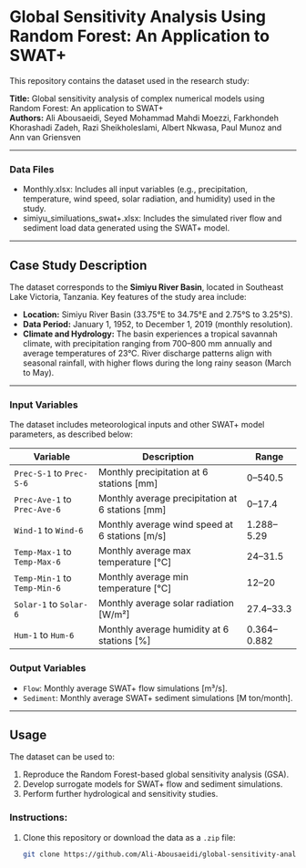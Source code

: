 # Global Sensitivity Analysis Using Random Forest: An Application to SWAT+

This repository contains the dataset used in the research study:

**Title:** Global sensitivity analysis of complex numerical models using Random Forest: An application to SWAT+  
**Authors:** Ali Abousaeidi, Seyed Mohammad Mahdi Moezzi, Farkhondeh Khorashadi Zadeh, Razi Sheikholeslami, Albert Nkwasa, Paul Munoz and Ann van Griensven 

---

### Data Files
- Monthly.xlsx: Includes all input variables (e.g., precipitation, temperature, wind speed, solar radiation, and humidity) used in the study.
- simiyu_similuations_swat+.xlsx: Includes the simulated river flow and sediment load data generated using the SWAT+ model.

---

## Case Study Description
The dataset corresponds to the **Simiyu River Basin**, located in Southeast Lake Victoria, Tanzania. Key features of the study area include:
- **Location:** Simiyu River Basin (33.75°E to 34.75°E and 2.75°S to 3.25°S).
- **Data Period:** January 1, 1952, to December 1, 2019 (monthly resolution).
- **Climate and Hydrology:** The basin experiences a tropical savannah climate, with precipitation ranging from 700–800 mm annually and average temperatures of 23°C. River discharge patterns align with seasonal rainfall, with higher flows during the long rainy season (March to May).  

---

### Input Variables
The dataset includes meteorological inputs and other SWAT+ model parameters, as described below:

| **Variable**          | **Description**                               | **Range**          |
|------------------------|-----------------------------------------------|--------------------|
| `Prec-S-1` to `Prec-S-6` | Monthly precipitation at 6 stations [mm]     | 0–540.5            |
| `Prec-Ave-1` to `Prec-Ave-6` | Monthly average precipitation at 6 stations [mm] | 0–17.4            |
| `Wind-1` to `Wind-6`  | Monthly average wind speed at 6 stations [m/s]| 1.288–5.29         |
| `Temp-Max-1` to `Temp-Max-6` | Monthly average max temperature [°C]     | 24–31.5            |
| `Temp-Min-1` to `Temp-Min-6` | Monthly average min temperature [°C]     | 12–20              |
| `Solar-1` to `Solar-6` | Monthly average solar radiation [W/m²]       | 27.4–33.3          |
| `Hum-1` to `Hum-6`    | Monthly average humidity at 6 stations [%]   | 0.364–0.882        |

### Output Variables
- `Flow`: Monthly average SWAT+ flow simulations [m³/s].
- `Sediment`: Monthly average SWAT+ sediment simulations [M ton/month].

---

## Usage
The dataset can be used to:
1. Reproduce the Random Forest-based global sensitivity analysis (GSA).
2. Develop surrogate models for SWAT+ flow and sediment simulations.
3. Perform further hydrological and sensitivity studies.

### Instructions:
1. Clone this repository or download the data as a `.zip` file:
   ```bash
   git clone https://github.com/Ali-Abousaeidi/global-sensitivity-analysis-random-forest-SWATplus.git
